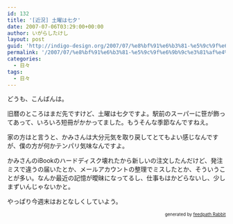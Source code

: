 ```yaml
---
id: 132
title: '[近況] 土曜は七夕'
date: 2007-07-06T03:29:00+00:00
author: いがらしたけし
layout: post
guid: 'http://indigo-design.org/2007/07/%e8%bf%91%e6%b3%81-%e5%9c%9f%e6%9b%9c%e3%81%af%e4%b8%83%e5%a4%95/'
permalink: '/2007/07/%e8%bf%91%e6%b3%81-%e5%9c%9f%e6%9b%9c%e3%81%af%e4%b8%83%e5%a4%95/'
categories:
  - 日々
tags:
  - 日々
---
```

<p>どうも、こんばんは。</p><p>旧暦のところはまだ先ですけど、土曜は七夕ですよ。駅前のスーパーに笹が飾ってあって、いろいろ短冊がかかってました。もうそんな季節なんですねえ。</p><p>家の方はと言うと、かみさんは大分元気を取り戻してとてもよい感じなんですが、僕の方が何かテンパリ気味なんですよ。</p><p>かみさんのiBookのハードディスク壊れたから新しいの注文したんだけど、発注ミスで違うの届いたとか、メールアカウントの整理でミスしたとか、そういうことが多い。なんか最近の記憶が曖昧になってるし、仕事もはかどらないし、少しまずいんじゃないかと。</p><p>やっぱり今週末はおとなしくしていよう。</p><!--feedpath info start--><div style="text-align: right;font-size: 10px">&nbsp;&nbsp;<span>generated by <a href="http://feedpath.jp" title="feedpath Rabbit" target="_blank">feedpath Rabbit</a></span></div><!--feedpath info end-->